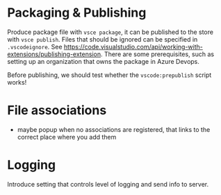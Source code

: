 # Packaging & Publishing

Produce package file with `vsce package`, it can be published to the store with `vsce publish`. Files that should be ignored can be specified in `.vscodeignore`.
See <https://code.visualstudio.com/api/working-with-extensions/publishing-extension>. There are some prerequisites, such as setting up an organization that owns the package in Azure Devops.

Before publishing, we should test whether the `vscode:prepublish` script works!

# File associations

- maybe popup when no associations are registered, that links to the correct place where you add them

# Logging

Introduce setting that controls level of logging and send info to server.

